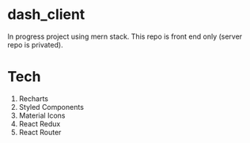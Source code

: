 # dash_client

In progress project using mern stack. This repo is front end only (server repo is privated).


# Tech
1. Recharts
2. Styled Components
3. Material Icons
4. React Redux
5. React Router
